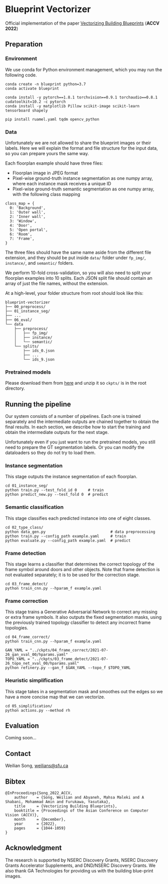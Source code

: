 # Blueprint Vectorizer

Official implementation of the paper [Vectorizing Building Blueprints](https://openaccess.thecvf.com/content/ACCV2022/papers/Song_Vectorizing_Building_Blueprints_ACCV_2022_paper.pdf) (**ACCV 2022**)

## Preparation

### Environment

We use conda for Python environment management, which you may run the following code.

```
conda create -n blueprint python=3.7
conda activate blueprint

conda install -y pytorch==1.8.1 torchvision==0.9.1 torchaudio==0.8.1 cudatoolkit=10.2 -c pytorch
conda install -y matplotlib Pillow scikit-image scikit-learn tensorboard shapely

pip install ruamel.yaml tqdm opencv_python
```

### Data

Unfortunately we are not allowed to share the blueprint images or their labels.
Here we will explain the format and file structure for the input data, so you can prepare yours the same way.

Each floorplan example should have three files:
* Floorplan image in JPEG format
* Pixel-wise ground-truth instance segmentation as one numpy array, where each instance mask receives a unique ID
* Pixel-wise ground-truth semantic segmentation as one numpy array, with the following class mapping

```
class_map = {
  0: 'Background',
  1: 'Outer wall',
  2: 'Inner wall',
  3: 'Window',
  4: 'Door',
  5: 'Open portal',
  6: 'Room',
  7: 'Frame',
}
```

The three files should have the same name aside from the different file extension, and they should be put inside `data/` folder under `fp_img/`, `instance/`, and `semantic/` folders.

We perform 10-fold cross-validation, so you will also need to split your floorplan examples into 10 splits. Each JSON split file should contain an array of just the file names, without the extension.

At a high-level, your folder structure from root should look like this:
```
blueprint-vectorizer
├── 00_preprocess/
├── 01_instance_seg/
├── ...
├── 06_eval/
└── data
    ├── preprocess/
    │   ├── fp_img/
    │   ├── instance/
    │   └── semantic/
    └── splits/
        ├── ids_0.json
        ├── ...
        └── ids_9.json
```

### Pretrained models

Please download them from [here](https://drive.google.com/file/d/1LXHspV6-73tox3_0YluzzTmDg2RQCNCS/view?usp=sharing) and unzip it so `ckpts/` is in the root directory.

## Running the pipeline

Our system consists of a number of pipelines. Each one is trained separately and the intermediate outputs are chained together to obtain the final results.
In each section, we describe how to start the training and obtain the intermediate outputs for the next stage.

Unfortunately even if you just want to run the pretrained models, you still need to prepare the GT segmentation labels. Or you can modify the dataloaders so they do not try to load them.

### Instance segmentation
This stage outputs the instance segmentation of each floorplan.

```
cd 01_instance_seg/
python train.py --test_fold_id 0     # train
python predict_new.py --test_fold 0  # predict
```

### Semantic classification
This stage classifies each predicted instance into one of eight classes.

```
cd 02_type_class/
python data_gen.py                             # data preprocessing
python train.py --config_path example.yaml     # train
python evaluate.py --config_path example.yaml  # predict
```

### Frame detection
This stage learns a classifier that determines the correct topology of the frame symbol around doors and other objects.
Note that frame detection is not evaluated separately; it is to be used for the correction stage.

```
cd 03_frame_detect/
python train_cnn.py --hparam_f example.yaml
```

### Frame correction
This stage trains a Generative Adversarial Network to correct any missing or extra frame symbols.
It also outputs the fixed segmentation masks, using the previously trained topology classifier to detect any incorrect frame topologies.

```
cd 04_frame_correct/
python train_cnn.py --hparam_f example.yaml

GAN_YAML = "../ckpts/04_frame_correct/2021-07-26_gan_xval_00/hparams.yaml"
TOPO_YAML = "../ckpts/03_frame_detect/2021-07-26_topo_net_xval_00/hparams.yaml"
python refinery.py --gan_f $GAN_YAML --topo_f $TOPO_YAML
```

### Heuristic simplification
This stage takes in a segmentation mask and smoothes out the edges so we have a more concise map that we can vectorize.

```
cd 05_simplification/
python actions.py --method rh
```

## Evaluation

Coming soon...

## Contact
Weilian Song, weilians@sfu.ca

## Bibtex
```
@InProceedings{Song_2022_ACCV,
    author    = {Song, Weilian and Abyaneh, Mahsa Maleki and A Shabani, Mohammad Amin and Furukawa, Yasutaka},
    title     = {Vectorizing Building Blueprints},
    booktitle = {Proceedings of the Asian Conference on Computer Vision (ACCV)},
    month     = {December},
    year      = {2022},
    pages     = {1044-1059}
}
```

## Acknowledgment
The research is supported by NSERC Discovery Grants, NSERC Discovery Grants Accelerator Supplements, and DND/NSERC Discovery Grants. We also thank GA Technologies for providing us with the building blue-print images.